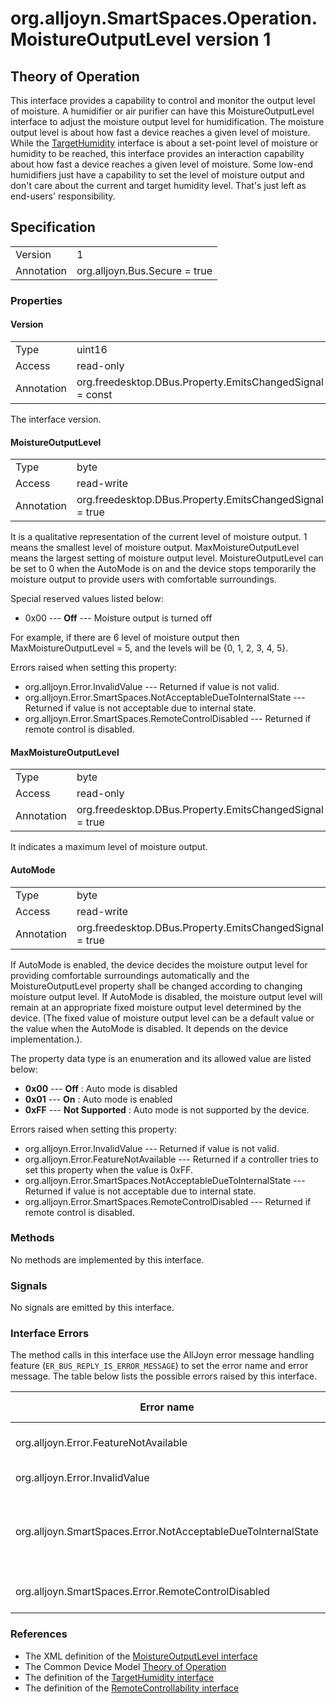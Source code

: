 # org.alljoyn.SmartSpaces.Operation.MoistureOutputLevel version 1

## Theory of Operation

This interface provides a capability to control and monitor the output level of
moisture. A humidifier or air purifier can have this MoistureOutputLevel
interface to adjust the moisture output level for humidification.
The moisture output level is about how fast a device reaches a given level of
moisture. While the [TargetHumidity](TargetHumidity-v1) interface is about
a set-point level of moisture or humidity to be reached, this interface
provides an interaction capability about how fast a device reaches
a given level of moisture. Some low-end humidifiers just have a capability
to set the level of moisture output and don't care about the current and
target humidity level. That's just left as end-users' responsibility.

## Specification

|            |                                                                |
|------------|----------------------------------------------------------------|
| Version    | 1                                                              |
| Annotation | org.alljoyn.Bus.Secure = true                                  |

### Properties

#### Version

|            |                                                                |
|------------|----------------------------------------------------------------|
| Type       | uint16                                                         |
| Access     | read-only                                                      |
| Annotation | org.freedesktop.DBus.Property.EmitsChangedSignal = const       |

The interface version.

#### MoistureOutputLevel

|            |                                                                |
|------------|----------------------------------------------------------------|
| Type       | byte                                                           |
| Access     | read-write                                                     |
| Annotation | org.freedesktop.DBus.Property.EmitsChangedSignal = true        |

It is a qualitative representation of the current level of moisture output.
1 means the smallest level of moisture output. MaxMoistureOutputLevel means
the largest setting of moisture output level.
MoistureOutputLevel can be set to 0 when the AutoMode is on and the device
stops temporarily the moisture output to provide users with comfortable
surroundings.

Special reserved values listed below:
  * 0x00 --- **Off** --- Moisture output is turned off

For example, if there are 6 level of moisture output then
MaxMoistureOutputLevel = 5, and the levels will be {0, 1, 2, 3, 4, 5}.

Errors raised when setting this property:

  * org.alljoyn.Error.InvalidValue --- Returned if value is not valid.
  * org.alljoyn.Error.SmartSpaces.NotAcceptableDueToInternalState --- Returned
  if value is not acceptable due to internal state.
  * org.alljoyn.Error.SmartSpaces.RemoteControlDisabled --- Returned if remote
  control is disabled.

#### MaxMoistureOutputLevel

|            |                                                                |
|------------|----------------------------------------------------------------|
| Type       | byte                                                           |
| Access     | read-only                                                      |
| Annotation | org.freedesktop.DBus.Property.EmitsChangedSignal = true        |

It indicates a maximum level of moisture output.

#### AutoMode

|            |                                                                |
|------------|----------------------------------------------------------------|
| Type       | byte                                                           |
| Access     | read-write                                                     |
| Annotation | org.freedesktop.DBus.Property.EmitsChangedSignal = true        |

If AutoMode is enabled, the device decides the moisture output level for
providing comfortable surroundings automatically and the MoistureOutputLevel
property shall be changed according to changing moisture output level.
If AutoMode is disabled, the moisture output level will remain at an appropriate
fixed moisture output level determined by the device. (The fixed value of
moisture output level can be a default value or the value when the AutoMode
is disabled. It depends on the device implementation.).

The property data type is an enumeration and its allowed value are listed below:

  * **0x00** --- **Off** : Auto mode is disabled
  * **0x01** --- **On** : Auto mode is enabled
  * **0xFF** --- **Not Supported** : Auto mode is not supported by the device.

Errors raised when setting this property:

  * org.alljoyn.Error.InvalidValue --- Returned if value is not valid.
  * org.alljoyn.Error.FeatureNotAvailable --- Returned if a controller tries
  to set this property when the value is 0xFF.
  * org.alljoyn.Error.SmartSpaces.NotAcceptableDueToInternalState --- Returned
  if value is not acceptable due to internal state.
  * org.alljoyn.Error.SmartSpaces.RemoteControlDisabled --- Returned if remote
  control is disabled.

### Methods

No methods are implemented by this interface.

### Signals

No signals are emitted by this interface.

### Interface Errors

The method calls in this interface use the AllJoyn error message handling
feature (`ER_BUS_REPLY_IS_ERROR_MESSAGE`) to set the error name and error
message. The table below lists the possible errors raised by this interface.

| Error name                                                    | Error message                                      |
|---------------------------------------------------------------|----------------------------------------------------|
| org.alljoyn.Error.FeatureNotAvailable                         | Feature not supported                              |
| org.alljoyn.Error.InvalidValue                                | Invalid value                                      |
| org.alljoyn.SmartSpaces.Error.NotAcceptableDueToInternalState | The value is not acceptable due to internal state  |
| org.alljoyn.SmartSpaces.Error.RemoteControlDisabled           | Remote control disabled                            |

### References

  * The XML definition of the [MoistureOutputLevel interface](MoistureOutputLevel-v1.xml)
  * The Common Device Model [Theory of Operation](/org.alljoyn.SmartSpaces/theory-of-operation-v1)
  * The definition of the [TargetHumidity interface](/org.alljoyn.SmartSpaces.Environment/TargetHumidity-v1)
  * The definition of the [RemoteControllability interface](RemoteControllability-v1)
